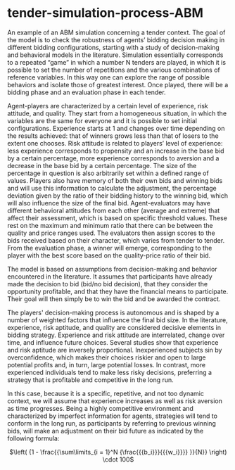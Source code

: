 # tender-simulation-process-ABM

An example of an ABM simulation concerning a tender context. The goal of the model is to check the robustness of agents’ bidding decision making in different bidding configurations, starting with a study of decision-making and behavioral models in the literature. Simulation essentially corresponds to a repeated “game” in which a number N tenders are played, in which it is possible to set the number of repetitions and the various combinations of reference variables. In this way one can explore the range of possible behaviors and isolate those of greatest interest. Once played, there will be a bidding phase and an evaluation phase in each tender.

Agent-players are characterized by a certain level of experience, risk attitude, and quality. They start from a homogeneous situation, in which the variables are the same for everyone and it is possible to set initial configurations. Experience starts at 1 and changes over time depending on the results achieved: that of winners grows less than that of losers to the extent one chooses. Risk attitude is related to players’ level of experience: less experience corresponds to propensity and an increase in the base bid by a certain percentage, more experience corresponds to aversion and a decrease in the base bid by a certain percentage. The size of the percentage in question is also arbitrarily set within a defined range of values. Players also have memory of both their own bids and winning bids and will use this information to calculate the adjustment, the percentage deviation given by the ratio of their bidding history to the winning bid, which will also influence the size of the final bid. Agent-evaluators may have different behavioral attitudes from each other (average and extreme) that affect their assessment, which is based on specific threshold values. These rest on the maximum and minimum ratio that there can be between the quality and price ranges used. The evaluators then assign scores to the bids received based on their character, which varies from tender to tender. From the evaluation phase, a winner will emerge, corresponding to the player with the best score based on the quality-price ratio of their bid.

The model is based on assumptions from decision-making and behavior encountered in the literature. It assumes that participants have already made the decision to bid (bid/no bid decision), that they consider the opportunity profitable, and that they have the financial means to participate. Their goal will then simply be to win the bid and be awarded the contract.

The players' decision-making process is autonomous and is shaped by a number of weighted factors that influence the final bid size. In the literature, experience, risk aptitude, and quality are considered decisive elements in bidding strategy. Experience and risk attitude are interrelated, change over time, and influence future choices. Several studies show that experience and risk aptitude are inversely proportional. Inexperienced subjects sin by overconfidence, which makes their choices riskier and open to large potential profits and, in turn, large potential losses. In contrast, more experienced individuals tend to make less risky decisions, preferring a strategy that is profitable and competitive in the long run.

In this case, because it is a specific, repetitive, and not too dynamic context, we will assume that experience increases as well as risk aversion as time progresses. Being a highly competitive environment and characterized by imperfect information for agents, strategies will tend to conform in the long run, as participants by referring to previous winning bids, will make an adjustment on their bid future as indicated by the following formula:

<p style="text-align: center;">$\left( {1 - \frac{{\sum\limits_{i = 1}^N {\frac{{{b_i}}}{{{w_i}}}} }}{N}} \right) \cdot 100$</p>


